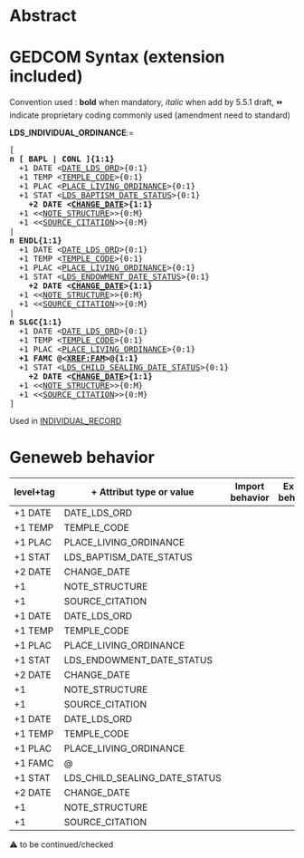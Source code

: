 ﻿# Abstract

# GEDCOM Syntax (extension included)
Convention used : **bold** when mandatory, _italic_ when add by 5.5.1 draft, &#x23E9; indicate proprietary coding commonly used (amendment need to standard)<br />

**LDS_INDIVIDUAL_ORDINANCE**:=
<pre>
[
<b>n [ BAPL | CONL ]{1:1}</b>
  +1 DATE &lt;<a href=Ged.DATE_LDS_ORD>DATE_LDS_ORD</a>&gt;{0:1}
  +1 TEMP &lt;<a href=Ged.TEMPLE_CODE>TEMPLE_CODE</a>&gt;{0:1}
  +1 PLAC &lt;<a href=Ged.PLACE_LIVING_ORDINANCE>PLACE_LIVING_ORDINANCE</a>&gt;{0:1}
  +1 STAT &lt;<a href=Ged.LDS_BAPTISM_DATE_STATUS>LDS_BAPTISM_DATE_STATUS</a>&gt;{0:1}
<b>    +2 DATE &lt;<a href=Ged.CHANGE_DATE>CHANGE_DATE</a>&gt;{1:1}</b>
  +1 &lt;&lt;<a href=Ged.NOTE_STRUCTURE>NOTE_STRUCTURE</a>&gt;&gt;{0:M}
  +1 &lt;&lt;<a href=Ged.SOURCE_CITATION>SOURCE_CITATION</a>&gt;&gt;{0:M}
|
<b>n ENDL{1:1}</b>
  +1 DATE &lt;<a href=Ged.DATE_LDS_ORD>DATE_LDS_ORD</a>&gt;{0:1}
  +1 TEMP &lt;<a href=Ged.TEMPLE_CODE>TEMPLE_CODE</a>&gt;{0:1}
  +1 PLAC &lt;<a href=Ged.PLACE_LIVING_ORDINANCE>PLACE_LIVING_ORDINANCE</a>&gt;{0:1}
  +1 STAT &lt;<a href=Ged.LDS_ENDOWMENT_DATE_STATUS>LDS_ENDOWMENT_DATE_STATUS</a>&gt;{0:1}
<b>    +2 DATE &lt;<a href=Ged.CHANGE_DATE>CHANGE_DATE</a>&gt;{1:1}</b>
  +1 &lt;&lt;<a href=Ged.NOTE_STRUCTURE>NOTE_STRUCTURE</a>&gt;&gt;{0:M}
  +1 &lt;&lt;<a href=Ged.SOURCE_CITATION>SOURCE_CITATION</a>&gt;&gt;{0:M}
|
<b>n SLGC{1:1}</b>
  +1 DATE &lt;<a href=Ged.DATE_LDS_ORD>DATE_LDS_ORD</a>&gt;{0:1}
  +1 TEMP &lt;<a href=Ged.TEMPLE_CODE>TEMPLE_CODE</a>&gt;{0:1}
  +1 PLAC &lt;<a href=Ged.PLACE_LIVING_ORDINANCE>PLACE_LIVING_ORDINANCE</a>&gt;{0:1}
<b>  +1 FAMC @&lt;<a href=Ged.XREF_FAM>XREF:FAM</a>&gt;@{1:1}</b>
  +1 STAT &lt;<a href=Ged.LDS_CHILD_SEALING_DATE_STATUS>LDS_CHILD_SEALING_DATE_STATUS</a>&gt;{0:1}
<b>    +2 DATE &lt;<a href=Ged.CHANGE_DATE>CHANGE_DATE</a>&gt;{1:1}</b>
  +1 &lt;&lt;<a href=Ged.NOTE_STRUCTURE>NOTE_STRUCTURE</a>&gt;&gt;{0:M}
  +1 &lt;&lt;<a href=Ged.SOURCE_CITATION>SOURCE_CITATION</a>&gt;&gt;{0:M}
]
</pre>
Used in <a href=Ged.INDIVIDUAL_RECORD>INDIVIDUAL_RECORD</a><br />

# Geneweb behavior

level+tag  | + Attribut type or value | Import behavior | Export behavior  | Comment 
---------- | ------------- | :---------------: | :-----------------:| -----------
+1 DATE | DATE_LDS_ORD | | |
+1 TEMP | TEMPLE_CODE | | |
+1 PLAC | PLACE_LIVING_ORDINANCE | | |
+1 STAT | LDS_BAPTISM_DATE_STATUS | | |
+2 DATE | CHANGE_DATE | | |
+1 | NOTE_STRUCTURE | | |
+1 | SOURCE_CITATION | | |
+1 DATE | DATE_LDS_ORD | | |
+1 TEMP | TEMPLE_CODE | | |
+1 PLAC | PLACE_LIVING_ORDINANCE | | |
+1 STAT | LDS_ENDOWMENT_DATE_STATUS | | |
+2 DATE | CHANGE_DATE | | |
+1 | NOTE_STRUCTURE | | |
+1 | SOURCE_CITATION | | |
+1 DATE | DATE_LDS_ORD | | |
+1 TEMP | TEMPLE_CODE | | |
+1 PLAC | PLACE_LIVING_ORDINANCE | | |
+1 FAMC | @ | | |
+1 STAT | LDS_CHILD_SEALING_DATE_STATUS | | |
+2 DATE | CHANGE_DATE | | |
+1 | NOTE_STRUCTURE | | |
+1 | SOURCE_CITATION | | |

:warning: to be continued/checked

